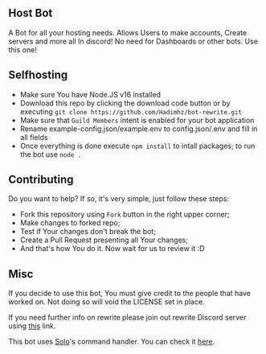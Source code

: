 ## Host Bot

A Bot for all your hosting needs. Allows Users to make accounts, Create servers and more all In discord! No need for Dashboards or other bots. Use this one!

## Selfhosting

- Make sure You have Node.JS v16 installed
- Download this repo by clicking the download code button or by executing `git clone https://github.com/Hadimhz/bot-rewrite.git`
- Make sure that `Guild Members` intent is enabled for your bot application
- Rename example-config.json/example.env to config.json/.env and fill in all fields
- Once everything is done execute `npm install` to intall packages; to run the bot use `node .`

## Contributing

Do you want to help? If so, it's very simple, just follow these steps:

- Fork this repository using `Fork` button in the right upper corner;
- Make changes to forked repo;
- Test if Your changes don't break the bot;
- Create a Pull Request presenting all Your changes;
- And that's how You do it. Now wait for us to review it :D

## Misc

If you decide to use this bot, You must give credit to the people that have worked on. Not doing so will void the LICENSE set in place.

If you need further info on rewrite please join out rewrite Discord server using [this](https://discord.gg/V3KvPQET5v) link.

This bot uses [Solo](https://github.com/Hadimhz)'s command handler. You can check it [here](https://github.com/Hadimhz/Discord-Bot).
